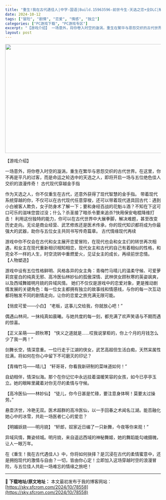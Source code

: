 ```yaml
---
title: "重生!我在古代遇佳人|中字-国语|Build.15963596-前世今生-天选之恋+全DLC|解压即撸|"
date: 2024-10-12
tags: ["冒险", "剧情", "恋爱", "情感", "独立"]
categories: ["PC游戏下载", "PC游戏专区"]
excerpt: "【游戏介绍】 一场意外，将你卷入时空的漩涡，重生在繁华与恩怨交织的古代世界。在这里，你不再是平凡的过客，而是命运之轮选中的天选之人，即将开启一场与五位绝色佳人交织的浪漫传奇！ 古代现代穿越金手指 作为天选之人，你不仅重生在古代，还意外获得了现代智慧的金手指。 带着现代系统穿越的你，不仅可以在古代现代&hellip;"
layout: post
---
```


<img class="aligncenter size-full wp-image-78539" src="https://sky.sfcrom.com/wp-content/uploads/2024/10/2024101214491486.webp" alt="" width="616" height="353" />

【游戏介绍】

一场意外，将你卷入时空的漩涡，重生在繁华与恩怨交织的古代世界。在这里，你不再是平凡的过客，而是命运之轮选中的天选之人，即将开启一场与五位绝色佳人交织的浪漫传奇！
古代现代穿越金手指

作为天选之人，你不仅重生在古代，还意外获得了现代智慧的金手指。
带着现代系统穿越的你，不仅可以在古代现代任意穿梭，还可以带着现代道具回古代：遇到小白被客人欺负，女子防身术了解一下；要和身经百战的花魁斗酒？不知在下这可口可乐的滋味您尝过没；什么？杀圣接了暗杀令要来追杀?快用保安电棍降维打击！
利用这份独特的能力，你可以在古代世界中大展拳脚，解决难题，甚至改变历史走向。无论是商业经营、武艺修炼还是医术传承，你的现代知识都将成为你最强大的武器，助你与五位女主共同书写传奇篇章。
古代情缘现代再续

游戏中你不仅会在古代和女主展开恋爱冒险，在现代也会和女主们的转世再次相遇，和女主在现代重新相识相知相恋，现代女主和古代的自己有着相似的性格，和完全不一样的人生，时空流转中重燃爱火，见证女主的成长，再续前世恋情。
【人物塑造】

游戏中设有五位性格鲜明、风格各异的女主角：青梅竹马晴儿的温柔守候、可爱萝莉宫星白的纯真无邪、高冷医仙林妙仙的孤傲深情、武林侠女顾秋寒的英姿飒爽，以及西域舞姬明月娆的异域风情。
她们不仅仅是游戏中的恋爱对象，更是推动剧情发展的关键角色：每一位女主都拥有独立的故事线和情感线，与你的每一次互动都将触发不同的剧情走向，让你的恋爱之旅充满无限可能。

【俏皮可爱——小白】
“老板，这事儿交给我，你就放心吧！”

偶遇山林间，一抹纯真如晨曦。与她共度的每一刻，都充满了欢声笑语与不期而遇的惊喜。

【正义呆萌——顾秋寒】
“侠义之道就是……哎我说掌柜的，你上个月的月钱怎么少了我一两！”

剑舞长空，情深意重。一位行走于江湖的侠女，武艺高超但生活白痴，天然呆属性拉满，将如何在你心中留下不可磨灭的印记？

【青梅竹马——晴儿】
“轩哥哥，你看我新研制的菜味道如何！”

自幼相伴，情深似海。那个在你记忆中永远挂着温暖笑容的女孩，如今已亭亭玉立。她的眼眸里藏着对你无尽的柔情与守候。

【高冷医仙——林妙仙】
“徒儿，你今日甚是忙碌，要注意身体啊！莫要太过操劳。”

悬壶济世，冷艳无双。医术超群的高冷医仙，以一手回春之术闻名江湖。能否融化她心中的冰雪，共赴一场医者仁心的爱恋？

【明媚妖娆——明月娆】
“轩郎，奴家近日编了一只新舞，今夜等你来观！”

异域风情，舞姿倾城。明月娆，来自遥远西域的神秘舞姬，她的舞蹈能勾魂摄魄，让人一眼万年。

在《重生！我在古代遇佳人》中，你将如何抉择？是沉浸在古代的柔情蜜意中，还是拥抱现代的激情与自由？一切，皆由你心定！立即加入这场穿越时空的浪漫冒险，与五位佳人共赴一场难忘的情缘之旅吧！

---
📖 **下载地址/原文地址：** 本文最初发布于我的博客网站：[https://sky.sfcrom.com/2024/10/78558](https://sky.sfcrom.com/2024/10/78558)
